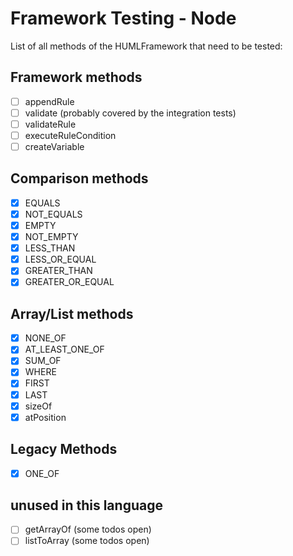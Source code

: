# Framework Testing - Node

List of all methods of the HUMLFramework that need to be tested:

## Framework methods

- [ ] appendRule
- [ ] validate (probably covered by the integration tests)
- [ ] validateRule
- [ ] executeRuleCondition
- [ ] createVariable

## Comparison methods

- [x] EQUALS
- [x] NOT_EQUALS
- [x] EMPTY
- [x] NOT_EMPTY
- [x] LESS_THAN
- [x] LESS_OR_EQUAL
- [x] GREATER_THAN
- [x] GREATER_OR_EQUAL

## Array/List methods

- [x] NONE_OF
- [x] AT_LEAST_ONE_OF
- [x] SUM_OF
- [x] WHERE
- [x] FIRST
- [x] LAST
- [x] sizeOf
- [x] atPosition

## Legacy Methods

- [x] ONE_OF

## unused in this language

- [ ] getArrayOf (some todos open)
- [ ] listToArray (some todos open)
